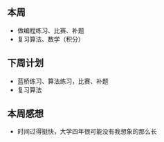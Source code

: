 ## 本周

- 做编程练习、比赛、补题
- 复习算法、数学（积分）

## 下周计划

- 蓝桥练习、算法练习，比赛、补题
- 复习算法

## 本周感想

- 时间过得挺快，大学四年很可能没有我想象的那么长

